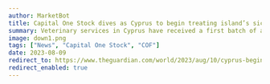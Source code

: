 ```yaml
---
author: MarketBot
title: Capital One Stock dives as Cyprus to begin treating island’s sick cats with anti-Covid pills
summary: Veterinary services in Cyprus have received a first batch of anti-Covid pills, from a stockpile originally meant for humans, as efforts intensify to stop the spread of a<a href="https://www.theguardian.com/world/2023/aug/03/cyprus-cats-to-be-given-human-covid-medications-after-thousands-die-from-feline-variant"> virulent strain of feline coronavirus that has killed thousands of cats.</a>
image: down1.png
tags: ["News", "Capital One Stock", "COF"]
date: 2023-08-09
redirect_to: https://www.theguardian.com/world/2023/aug/10/cyprus-begins-treating-islands-sick-cats-with-anti-covid-pills
redirect_enabled: true
---
```

